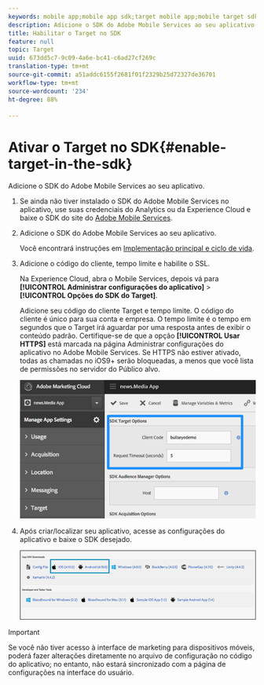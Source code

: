 ```yaml
---
keywords: mobile app;mobile app sdk;target mobile app;mobile target sdk;mobile app sdk;enable target in sdk
description: Adicione o SDK do Adobe Mobile Services ao seu aplicativo.
title: Habilitar o Target no SDK
feature: null
topic: Target
uuid: 673dd5c7-9c09-4a6e-bc41-c6ad27cf269c
translation-type: tm+mt
source-git-commit: a51addc6155f2681f01f2329b25d72327de36701
workflow-type: tm+mt
source-wordcount: '234'
ht-degree: 88%

---
```



# Ativar o Target no SDK{#enable-target-in-the-sdk}

Adicione o SDK do Adobe Mobile Services ao seu aplicativo.

1. Se ainda não tiver instalado o SDK do Adobe Mobile Services no aplicativo, use suas credenciais do Analytics ou da Experience Cloud e baixe o SDK do site do [Adobe Mobile Services](https://mobilemarketing.adobe.com).

1. Adicione o SDK do Adobe Mobile Services ao seu aplicativo.

   Você encontrará instruções em [Implementação principal e ciclo de vida](https://docs.adobe.com/content/help/en/mobile-services/ios/getting-started-ios/dev-qs.html).

1. Adicione o código do cliente, tempo limite e habilite o SSL.

   Na Experience Cloud, abra o Mobile Services, depois vá para **[!UICONTROL Administrar configurações do aplicativo]** > **[!UICONTROL Opções do SDK do Target]**.

   Adicione seu código do cliente Target e tempo limite. O código do cliente é único para sua conta e empresa. O tempo limite é o tempo em segundos que o Target irá aguardar por uma resposta antes de exibir o conteúdo padrão. Certifique-se de que a opção **[!UICONTROL Usar HTTPS]** está marcada na página Administrar configurações do aplicativo no Adobe Mobile Services. Se HTTPS não estiver ativado, todas as chamadas no iOS9+ serão bloqueadas, a menos que você lista de permissões no servidor do Público alvo.

   ![](assets/mobile-clientcode.png)

1. Após criar/localizar seu aplicativo, acesse as configurações do aplicativo e baixe o SDK desejado.

   ![](assets/download-sdk.png)

>[!IMPORTANT]
>
> Se você não tiver acesso à interface de marketing para dispositivos móveis, poderá fazer alterações diretamente no arquivo de configuração no código do aplicativo; no entanto, não estará sincronizado com a página de configurações na interface do usuário.

